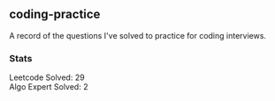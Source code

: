 ## coding-practice 
A record of the questions I've solved to practice for coding interviews. 

### Stats
Leetcode Solved: 29 \
Algo Expert Solved: 2
